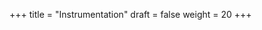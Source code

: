 +++
title = "Instrumentation"
draft = false
weight = 20
+++

<!-- 
- can be accomplished in two ways
  - automatic
    - collected within a library or framework
    - will yield a standard set of telemetry data that can be used to getting started quickly with observability
    - is either already added to a library or framework by the authors or can be added using agents
  - manual
    - more specific telemetry data can be generated
    - source code has to modified most of the time
    - allows for for greater control to collect more specific telemetry data that is tailored to your needs. 

The benefit of instrumenting code with OpenTelemetry to collect telemetry data is that the correlation of the previously mentioned signals is simplified since all signals carry metadata. 
Correlating telemetry data enables you to connect and analyze data from various sources, providing a comprehensive view of your system's behavior. 
By setting a unique correlation ID for each telemetry item and propagating it across network boundaries, you can track the flow of data and identify dependencies between different components. 
OpenTelemetry's trace ID can also be leveraged for correlation, ensuring that telemetry data from the same request or transaction is associated with the same trace. 
Correlation engines can further enhance this process by matching data based on correlation IDs, trace IDs, or other attributes like timestamps, allowing for efficient aggregation and analysis. 
Correlated telemetry data provides valuable insights for troubleshooting, performance monitoring, optimization, and gaining a holistic understanding of your system's behavior. 
In the exercises' chapter you will see how correlated data looks like. 
Traditionally this had to be done by hand or just by timestamps which was a tedious task.
-->